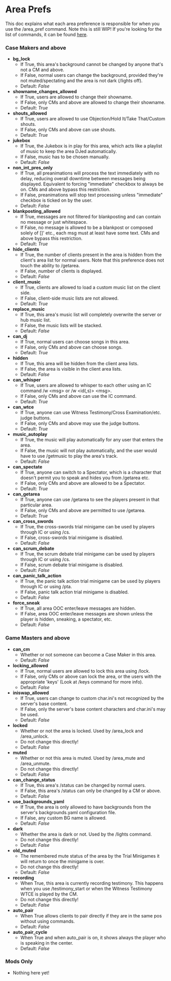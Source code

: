 # Area Prefs
This doc explains what each area preference is responsible for when you use the /area_pref command. Note this is still WIP!
If you're looking for the list of commands, it can be found [here](commands.md).

### Case Makers and above
* **bg_lock**
    - If True, this area's background cannot be changed by anyone that's not a CM and above.
    - If False, normal users can change the background, provided they're not muted/spectating and the area is not dark (/lights off).
    - Default: *False*
* **showname_changes_allowed**
    - If True, users are allowed to change their showname.
    - If False, only CMs and above are allowed to change their showname.
    - Default: *True*
* **shouts_allowed**
    - If True, users are allowed to use Objection/Hold It/Take That/Custom shouts.
    - If False, only CMs and above can use shouts.
    - Default: *True*
* **jukebox**
    - If True, the Jukebox is in play for this area, which acts like a playlist of music to keep the area DJed automatically.
    - If False, music has to be chosen manually.
    - Default: *False*
* **non_int_pres_only**
    - If True, all preanimations will process the text immediately with no delay, reducing overall downtime between messages being displayed. Equivalent to forcing "immediate" checkbox to always be on. CMs and above bypass this restriction.
    - If False, preanimations will stop text processing unless "immediate" checkbox is ticked on by the user.
    - Default: *False*
* **blankposting_allowed**
    - If True, messages are not filtered for blankposting and can contain no message or just whitespace.
    - If False, no message is allowed to be a blankpost or composed solely of []' etc., each msg must at least have some text. CMs and above bypass this restriction.
    - Default: *True*
* **hide_clients**
    - If True, the number of clients present in the area is hidden from the client's area list for normal users. Note that this preference does not touch the ability to /getarea.
    - If False, number of clients is displayed.
    - Default: *False*
* **client_music**
    - If True, clients are allowed to load a custom music list on the client side.
    - If False, client-side music lists are not allowed.
    - Default: *True*
* **replace_music**
    - If True, this area's music list will completely overwrite the server or hub music list.
    - If False, the music lists will be stacked.
    - Default: *False*
* **can_dj**
    - If True, normal users can choose songs in this area.
    - If False, only CMs and above can choose songs.
    - Default: *True*
* **hidden**
    - If True, this area will be hidden from the client area lists.
    - If False, the area is visible in the client area lists.
    - Default: *False*
* **can_whisper**
    - If True, users are allowed to whisper to each other using an IC command /w \<msg> or /w \<id(,s)> \<msg>.
    - If False, only CMs and above can use the IC command.
    - Default: *True*
* **can_wtce**
    - If True, anyone can use Witness Testimony/Cross Examination/etc. judge buttons.
    - If False, only CMs and above may use the judge buttons.
    - Default: *True*
* **music_autoplay**
    - If True, the music will play automatically for any user that enters the area.
    - If False, the music will not play automatically, and the user would have to use /getmusic to play the area's track.
    - Default: *False*
* **can_spectate**
    - If True, anyone can switch to a Spectator, which is a character that doesn't permit you to speak and hides you from /getarea etc.
    - If False, only CMs and above are allowed to be a Spectator.
    - Default: *True*
* **can_getarea**
    - If True, anyone can use /getarea to see the players present in that particular area.
    - If False, only CMs and above are permitted to use /getarea.
    - Default: *True*
* **can_cross_swords**
    - If True, the cross-swords trial minigame can be used by players through IC or using /cs.
    - If False, cross-swords trial minigame is disabled.
    - Default: *False*
* **can_scrum_debate**
    - If True, the scrum debate trial minigame can be used by players through IC or using /cs.
    - If False, scrum debate trial minigame is disabled.
    - Default: *False*
* **can_panic_talk_action**
    - If True, the panic talk action trial minigame can be used by players through IC or using /pta.
    - If False, panic talk action trial minigame is disabled.
    - Default: *False*
* **force_sneak**
    - If True, all area OOC enter/leave messages are hidden.
    - If False, area OOC enter/leave messages are shown unless the player is hidden, sneaking, a spectator, etc.
    - Default: *False*
### Game Masters and above
* **can_cm**
    - Whether or not someone can become a Case Maker in this area.
    - Default: *False*
* **locking_allowed**
    - If True, normal users are allowed to lock this area using /lock.
    - If False, only CMs or above can lock the area, or the users with the appropriate 'keys' (Look at /keys command for more info).
    - Default: *False*
* **iniswap_allowed**
    - If True, users can change to custom char.ini's not recognized by the server's base content.
    - If False, only the server's base content characters and char.ini's may be used.
    - Default: *False*
* **locked**
    - Whether or not the area is locked. Used by /area_lock and /area_unlock.
    - Do not change this directly!
    - Default: *False*
* **muted**
    - Whether or not this area is muted. Used by /area_mute and /area_unmute.
    - Do not change this directly!
    - Default: *False*
* **can_change_status**
    - If True, this area's /status can be changed by normal users.
    - If False, this area's /status can only be changed by a CM or above.
    - Default: *False*
* **use_backgrounds_yaml**
    - If True, the area is only allowed to have backgrounds from the server's backgrounds.yaml configuration file.
    - If False, any custom BG name is allowed.
    - Default: *False*
* **dark**
    - Whether the area is dark or not. Used by the /lights command.
    - Do not change this directly!
    - Default: *False*
* **old_muted**
    - The remembered mute status of the area by the Trial Minigames it will return to once the minigame is over.
    - Do not change this directly!
    - Default: *False*
* **recording**
    - When True, this area is currently recording testimony. This happens when you use /testimony_start or when the Witness Testimony WTCE is played by the CM.
    - Do not change this directly!
    - Default: *False*
* **auto\_pair**
    - When True allows clients to pair directly if they are in the same pos without using commands.
    - Default: *False*
* **auto\_pair\_cycle**
    - When True and when auto_pair is on, it shows always the player who is speaking in the center.
    - Default: *False*
### Mods Only
* Nothing here yet!
